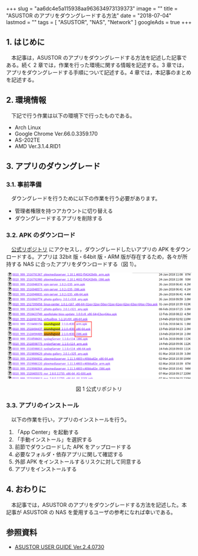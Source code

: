 +++
slug = "aa6dc4e5a115938aa963634973139373"
image = ""
title = "ASUSTOR のアプリをダウングレードする方法"
date = "2018-07-04"
lastmod = ""
tags = [ "ASUSTOR", "NAS", "Network" ]
googleAds = true
+++

## 1. はじめに

　本記事は，ASUSTOR のアプリをダウングレードする方法を記述した記事である。続く 2 章では，作業を行った環境に関する情報を記述する。3 章では，アプリをダウングレードする手順について記述する。4 章では，本記事のまとめを記述する。

## 2. 環境情報

　下記で行う作業は以下の環境下で行ったものである。

 * Arch Linux
 * Google Chrome Ver.66.0.3359.170
 * AS-202TE
 * AMD Ver.3.1.4.RID1

## 3. アプリのダウングレード

### 3.1. 事前準備

　ダウングレードを行うために以下の作業を行う必要があります。

 * 管理者権限を持つアカウントに切り替える
 * ダウングレードするアプリを削除する

### 3.2. APK のダウンロード

　[公式リポジトリ](http://appdownload.asustor.com/) にアクセスし，ダウングレードしたいアプリの APK をダウンロードする。アプリは 32bit 版・64bit 版・ARM 版が存在するため，各々が所持する NAS に合ったアプリをダウンロードする（図 1）。

![](6abb808777ca8fc7be83c42a6f505fec.png)

<center>図 1 公式リポジトリ</center>

### 3.3. アプリのインストール

　以下の作業を行い，アプリのインストールを行う。

  1. 「App Center」を起動する
  2. 「手動インストール」を選択する
  3. 前節でダウンロードした APK をアップロードする
  4. 必要なフォルダ・依存アプリに関して確認する
  5. 外部 APK をインストールするリスクに対して同意する
  6. アプリをインストールする


## 4. おわりに

　本記事では，ASUSTOR のアプリをダウングレードする方法を記述した。本記事が ASUSTOR の NAS を愛用するユーザの参考になれば幸いである。

## 参照資料

 * [ASUSTOR USER GUIDE Ver.2.4.0730](http://download.asustor.com/download/docs/User_Guide/ADM24/ASUSTOR_NAS_USER_GUIDE_JPN_2.4.0730.pdf)
